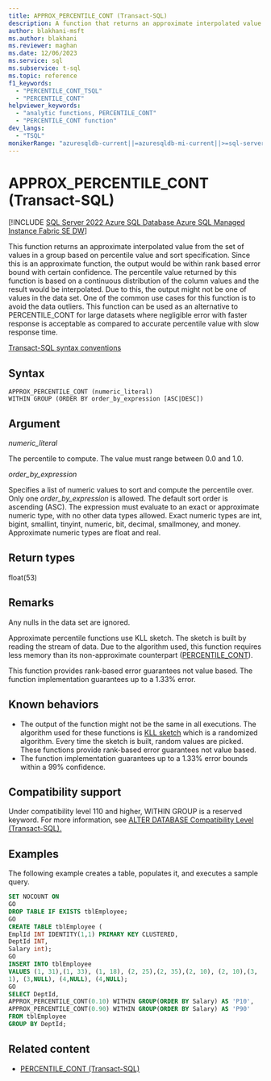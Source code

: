 ```yaml
---
title: APPROX_PERCENTILE_CONT (Transact-SQL)
description: A function that returns an approximate interpolated value from the set of values in a group based on percentile value and sort specification.
author: blakhani-msft
ms.author: blakhani
ms.reviewer: maghan
ms.date: 12/06/2023
ms.service: sql
ms.subservice: t-sql
ms.topic: reference
f1_keywords:
  - "PERCENTILE_CONT_TSQL"
  - "PERCENTILE_CONT"
helpviewer_keywords:
  - "analytic functions, PERCENTILE_CONT"
  - "PERCENTILE_CONT function"
dev_langs:
  - "TSQL"
monikerRange: "azuresqldb-current||=azuresqldb-mi-current||>=sql-server-2016||>=sql-server-linux-2017||=azuresqledge-current||=fabric"
---
```


# APPROX_PERCENTILE_CONT (Transact-SQL)

[!INCLUDE [SQL Server 2022 Azure SQL Database Azure SQL Managed Instance Fabric SE DW](../../includes/applies-to-version/sqlserver2022-asdb-asmi-fabricse-fabricdw.md)]

This function returns an approximate interpolated value from the set of values in a group based on percentile value and sort specification. Since this is an approximate function, the output would be within rank based error bound with certain confidence. The percentile value returned by this function is based on a continuous distribution of the column values and the result would be interpolated. Due to this, the output might not be one of values in the data set. One of the common use cases for this function is to avoid the data outliers. This function can be used as an alternative to PERCENTILE_CONT for large datasets where negligible error with faster response is acceptable as compared to accurate percentile value with slow response time.

[Transact-SQL syntax conventions](../language-elements/transact-sql-syntax-conventions-transact-sql.md)  

## Syntax

```syntaxsql
APPROX_PERCENTILE_CONT (numeric_literal)
WITHIN GROUP (ORDER BY order_by_expression [ASC|DESC]) 
```

## Argument

*numeric_literal*

The percentile to compute. The value must range between 0.0 and 1.0.

*order_by_expression*

Specifies a list of numeric values to sort and compute the percentile
over. Only one *order_by_expression* is allowed. The default sort order
is ascending (ASC).  The expression must evaluate to an exact or
approximate numeric type, with no other data types allowed. Exact
numeric types are int, bigint, smallint, tinyint, numeric, bit, decimal,
smallmoney, and money. Approximate numeric types are float and real.

## Return types

float(53)

## Remarks

Any nulls in the data set are ignored.

Approximate percentile functions use KLL sketch. The sketch is built by reading the stream of data. Due to the algorithm used, this function requires less memory than its non-approximate counterpart ([PERCENTILE_CONT](./percentile-cont-transact-sql.md)).

This function provides rank-based error guarantees not value based. The function implementation guarantees up to a 1.33% error.

## Known behaviors

- The output of the function might not be the same in all executions. The algorithm used for these functions is [KLL sketch](https://arxiv.org/pdf/1603.05346v2.pdf) which is a randomized algorithm. Every time the sketch is built, random values are picked. These functions provide rank-based error guarantees not value based.
- The function implementation guarantees up to a 1.33% error bounds within a 99% confidence.

## Compatibility support

Under compatibility level 110 and higher, WITHIN GROUP is a reserved keyword. For more information, see [ALTER DATABASE Compatibility Level (Transact-SQL).](../statements/alter-database-transact-sql-compatibility-level.md)

## Examples

The following example creates a table, populates it, and executes a sample query.

```sql
SET NOCOUNT ON
GO
DROP TABLE IF EXISTS tblEmployee;
GO
CREATE TABLE tblEmployee (
EmplId INT IDENTITY(1,1) PRIMARY KEY CLUSTERED,
DeptId INT,
Salary int);
GO
INSERT INTO tblEmployee
VALUES (1, 31),(1, 33), (1, 18), (2, 25),(2, 35),(2, 10), (2, 10),(3,
1), (3,NULL), (4,NULL), (4,NULL);
GO
SELECT DeptId,
APPROX_PERCENTILE_CONT(0.10) WITHIN GROUP(ORDER BY Salary) AS 'P10',
APPROX_PERCENTILE_CONT(0.90) WITHIN GROUP(ORDER BY Salary) AS 'P90'
FROM tblEmployee
GROUP BY DeptId;
```
  
## Related content

- [PERCENTILE_CONT (Transact-SQL)](percentile-cont-transact-sql.md)